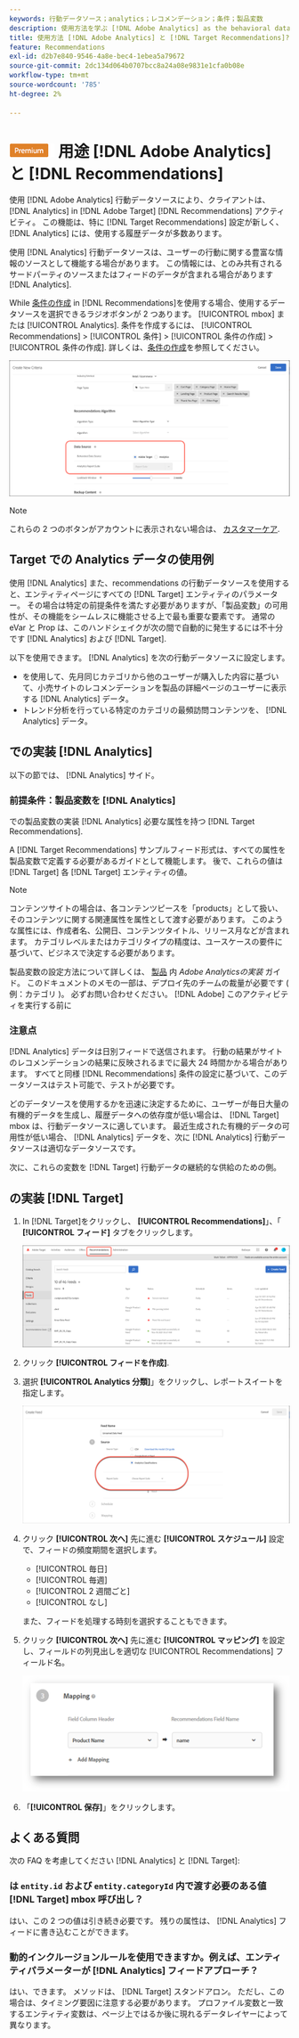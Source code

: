 ```yaml
---
keywords: 行動データソース；analytics；レコメンデーション；条件；製品変数
description: 使用方法を学ぶ [!DNL Adobe Analytics] as the behavioral data source to use the view-based and/or purchase-based behavioral data from [!DNL Analytics] in [!DNL Target Recommendations].
title: 使用方法 [!DNL Adobe Analytics] と [!DNL Target Recommendations]?
feature: Recommendations
exl-id: d2b7e840-9546-4a8e-bec4-1ebea5a79672
source-git-commit: 2dc134d064b0707bcc8a24a08e9831e1cfa0b08e
workflow-type: tm+mt
source-wordcount: '785'
ht-degree: 2%

---
```


# ![プレミアム](/help/assets/premium.png) 用途 [!DNL Adobe Analytics] と [!DNL Recommendations]

使用 [!DNL Adobe Analytics] 行動データソースにより、クライアントは、 [!DNL Analytics] in [!DNL Adobe Target] [!DNL Recommendations] アクティビティ。 この機能は、特に [!DNL Target Recommendations] 設定が新しく、 [!DNL Analytics] には、使用する履歴データが多数あります。

使用 [!DNL Analytics] 行動データソースは、ユーザーの行動に関する豊富な情報のソースとして機能する場合があります。 この情報には、とのみ共有されるサードパーティのソースまたはフィードのデータが含まれる場合があります [!DNL Analytics].

While [条件の作成](/help/c-recommendations/c-algorithms/create-new-algorithm.md) in [!DNL Recommendations]を使用する場合、使用するデータソースを選択できるラジオボタンが 2 つあります。 [!UICONTROL mbox] または [!UICONTROL Analytics]. 条件を作成するには、 [!UICONTROL Recommendations] > [!UICONTROL 条件] > [!UICONTROL 条件の作成] > [!UICONTROL 条件の作成]. 詳しくは、[条件の作成](/help/c-recommendations/c-algorithms/create-new-algorithm.md)を参照してください。

![行動データソースボタン](assets/behavioral-data-source.png)

>[!NOTE]
>
>これらの 2 つのボタンがアカウントに表示されない場合は、 [カスタマーケア](/help/cmp-resources-and-contact-information.md#reference_ACA3391A00EF467B87930A450050077C).

## Target での Analytics データの使用例

使用 [!DNL Analytics] また、recommendations の行動データソースを使用すると、エンティティページにすべての [!DNL Target] エンティティのパラメーター。 その場合は特定の前提条件を満たす必要がありますが、「製品変数」の可用性が、その機能をシームレスに機能させる上で最も重要な要素です。 通常の eVar と Prop は、このハンドシェイクが次の間で自動的に発生するには不十分です [!DNL Analytics] および [!DNL Target].

以下を使用できます。 [!DNL Analytics] を次の行動データソースに設定します。

* を使用して、先月同じカテゴリから他のユーザーが購入した内容に基づいて、小売サイトのレコメンデーションを製品の詳細ページのユーザーに表示する [!DNL Analytics] データ。
* トレンド分析を行っている特定のカテゴリの最頻訪問コンテンツを、 [!DNL Analytics] データ。

## での実装 [!DNL Analytics]

以下の節では、 [!DNL Analytics] サイド。

### 前提条件：製品変数を [!DNL Analytics]

での製品変数の実装 [!DNL Analytics] 必要な属性を持つ [!DNL Target Recommendations].

A [!DNL Target Recommendations] サンプルフィード形式は、すべての属性を製品変数で定義する必要があるガイドとして機能します。 後で、これらの値は [!DNL Target] 各 [!DNL Target] エンティティの値。

>[!NOTE]
>
>コンテンツサイトの場合は、各コンテンツピースを「products」として扱い、そのコンテンツに関する関連属性を属性として渡す必要があります。 このような属性には、作成者名、公開日、コンテンツタイトル、リリース月などが含まれます。 カテゴリレベルまたはカテゴリタイプの精度は、ユースケースの要件に基づいて、ビジネスで決定する必要があります。

製品変数の設定方法について詳しくは、 [製品](https://experienceleague.adobe.com/docs/analytics/implementation/vars/page-vars/products.html) 内 *Adobe Analyticsの実装* ガイド。 このドキュメントのメモの一部は、デプロイ先のチームの裁量が必要です ( 例：カテゴリ )。 必ずお問い合わせください。 [!DNL Adobe] このアクティビティを実行する前に

### 注意点

[!DNL Analytics] データは日別フィードで送信されます。 行動の結果がサイトのレコメンデーションの結果に反映されるまでに最大 24 時間かかる場合があります。 すべてと同様 [!DNL Recommendations] 条件の設定に基づいて、このデータソースはテスト可能で、テストが必要です。

どのデータソースを使用するかを迅速に決定するために、ユーザーが毎日大量の有機的データを生成し、履歴データへの依存度が低い場合は、 [!DNL Target] mbox は、行動データソースに適しています。 最近生成された有機的データの可用性が低い場合、 [!DNL Analytics] データを、次に [!DNL Analytics] 行動データソースは適切なデータソースです。

次に、これらの変数を [!DNL Target] 行動データの継続的な供給のための側。

## の実装 [!DNL Target]

1. In [!DNL Target]をクリックし、 **[!UICONTROL Recommendations]**」、「 **[!UICONTROL フィード]** タブをクリックします。

   ![フィード](/help/c-recommendations/c-algorithms/assets/feeds-tab.png)

1. クリック **[!UICONTROL フィードを作成]**.

1. 選択 **[!UICONTROL Analytics 分類]**」をクリックし、レポートスイートを指定します。

   ![Analytics 分類オプション](/help/c-recommendations/c-algorithms/assets/analytics-classifications.png)

1. クリック **[!UICONTROL 次へ]** 先に進む **[!UICONTROL スケジュール]** 設定で、フィードの頻度期間を選択します。

   * [!UICONTROL 毎日]
   * [!UICONTROL 毎週]
   * [!UICONTROL 2 週間ごと]
   * [!UICONTROL なし]

   また、フィードを処理する時刻を選択することもできます。

1. クリック **[!UICONTROL 次へ]** 先に進む  **[!UICONTROL マッピング]** を設定し、フィールドの列見出しを適切な [!UICONTROL Recommendations] フィールド名。

   ![「Mapping」セクション](/help/c-recommendations/c-algorithms/assets/mapping.png)

1. 「**[!UICONTROL 保存]**」をクリックします。

## よくある質問

次の FAQ を考慮してください [!DNL Analytics] と [!DNL Target]:

### は `entity.id` および `entity.categoryId` 内で渡す必要のある値 [!DNL Target] mbox 呼び出し？

はい、この 2 つの値は引き続き必要です。 残りの属性は、 [!DNL Analytics] フィードに書き込むことができます。

### 動的インクルージョンルールを使用できますか。例えば、エンティティパラメーターが [!DNL Analytics] フィードアプローチ？

はい、できます。 メソッドは、 [!DNL Target] スタンドアロン。 ただし、この場合は、タイミング要因に注意する必要があります。 プロファイル変数と一致するエンティティ変数は、ページ上ではるか後に現れるデータレイヤーによって異なります。
